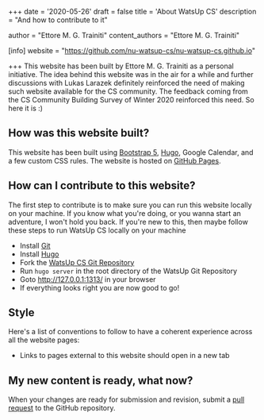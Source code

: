 +++
date = '2020-05-26'
draft = false
title = 'About WatsUp CS'
description = "And how to contribute to it"

author = "Ettore M. G. Trainiti"
content_authors = "Ettore M. G. Trainiti"

[info]
website = "https://github.com/nu-watsup-cs/nu-watsup-cs.github.io"

+++
This website has been built by Ettore M. G. Trainiti as a personal initiative.
The idea behind this website was in the air for a while and further discussions with Lukas Larazek definitely reinforced the need of making such website available for the CS community.
The feedback coming from the CS Community Building Survey of Winter 2020 reinforced this need.
So here it is :)

## How was this website built?

This website has been built using [Bootstrap 5](https://getbootstrap.com/), [Hugo](https://gohugo.io/), Google Calendar, and a few custom CSS rules.
The website is hosted on [GitHub Pages](https://pages.github.com).

## How can I contribute to this website?

The first step to contribute is to make sure you can run this website locally on your machine.
If you know what you're doing, or you wanna start an adventure, I won't hold you back.
If you're new to this, then maybe follow these steps to run WatsUp CS locally on your machine

- Install [Git](https://git-scm.com/downloads)
- Install [Hugo](https://gohugo.io/installation/)
- Fork the [WatsUp CS Git Repository](https://github.com/nu-watsup-cs/nu-watsup-cs.github.io/)
- Run `hugo server` in the root directory of the WatsUp Git Repository
- Goto <http://127.0.0.1:1313/> in your browser
- If everything looks right you are now good to go!

## Style

Here's a list of conventions to follow to have a coherent experience across all the website pages:

- Links to pages external to this website should open in a new tab

## My new content is ready, what now?

When your changes are ready for submission and revision, submit a [pull request](https://www.atlassian.com/git/tutorials/making-a-pull-request) to the GitHub repository.
